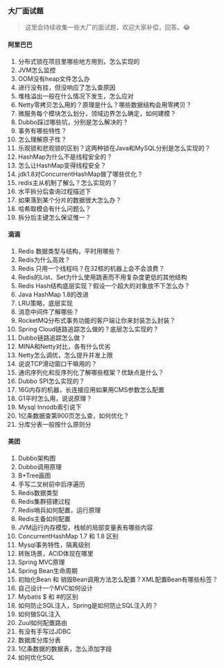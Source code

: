 ### 大厂面试题

> 这里会持续收集一些大厂的面试题，欢迎大家补偿，回答。😂

#### 阿里巴巴

1. 分布式锁在项目里哪些地方用到，怎么实现的
2. JVM怎么监控
3. OOM没有heap文件怎么办
4. 进行没有挂，但没响应了怎么查原因
5. 堆栈溢出一般在什么情况下发生，怎么应对
6. Netty零拷贝怎么用的？原理是什么？哪些数据结构会用零拷贝？
7. 微服务每个模块怎么划分，领域边界怎么确定，如何建模？
8. Dubbo踩过哪些坑，分别是怎么解决的？
9. 事务有哪些特性？
10. 怎么理解原子性？
11. 乐观锁和悲观锁的区别？这两种锁在Java和MySQL分别是怎么实现的？
12. HashMap为什么不是线程安全的？
13. 怎么让HashMap变得线程安全？
14. jdk1.8对ConcurrentHashMap做了哪些优化？
15. redis主从机制了解么？怎么实现的？
16. 水平拆分后查询过程描述下
17. 如果落到某个分片的数据很大怎么办？
18. 哈希取模会有什么问题么？
19. 拆分后主键怎么保证惟一？



#### 滴滴

1. Redis 数据类型与结构，平时用哪些？
2. Redis为什么高效？
3. Redis 只用一个线程吗？在32核的机器上会不会浪费？
4. Redis的List、Set为什么使用跳表而不用复杂度更低的其他结构
5. Redis Hash结构底层实现？假设一个超大的对象放不下怎么办？
6. Java HashMap 1.8的改进
7. LRU策略，底层实现
8. 消息中间件了解哪些？
9. RocketMQ分布式事务功能的客户端让你来封装怎么封装？
10. Spring Cloud链路追踪怎么做的？底层怎么实现的？
11. Dubbo链路追踪怎么做？
12. MINA和Netty对比，各有什么优劣
13. Netty怎么调优，怎么提升并发上限
14. 说说TCP滑动窗口干嘛用的？
15. 通讯序列化和反序列化了解哪些框架？优缺点是什么？
16. Dubbo SPI怎么实现的？
17. 16G内存的机器，长连接应用如果用CMS参数怎么配置
18. G1平时怎么用，说说原理？
19. Mysql Innodb索引说下
20. 1亿条数据查第900页怎么查，如何优化？
21. 分库分表一般按什么原则分



#### 美团

1. Dubbo架构图
2. Dubbo调用原理
3. B+Tree画图
4. 手写二叉树前中后序遍历
5. Redis数据类型
6. Redis集群搭建过程
7. Redis哨兵如何配置，运行原理
8. Redis主备如何配置
9. JVM运行内存模型，栈帧的局部变量表有哪些内容
10. ConcurrentHashMap 1.7 和 1.8 区别
11. Mysql事务特性，隔离级别
12. 转账场景，ACID体现在哪里
13. Spring MVC原理
14. Spring Bean生命周期
15. 初始化Bean 和 销毁Bean调用方法怎么配置？XML配置Bean有哪些标签？
16. 自己设计一个MVC如何设计
17. Mybatis \$ 和 \#的区别
18. 如何防止SQL注入，Spring是如何防止SQL注入的？
19. 如何做SQL注入
20. Zuul如何配置路由
21. 有没有手写过JDBC
22. 数据库分库分表
23. 1亿条数据的数据表，怎么添加字段
24. 如何优化SQL

